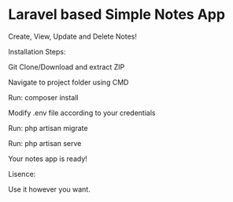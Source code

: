 # Laravel based Simple Notes App

Create, View, Update and Delete Notes!

Installation Steps:

Git Clone/Download and extract ZIP

Navigate to project folder using CMD

Run: composer install

Modify .env file according to your credentials

Run: php artisan migrate 

Run: php artisan serve

Your notes app is ready!


Lisence:

Use it however you want.
